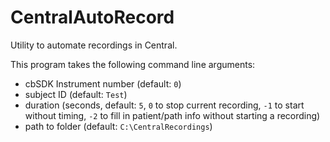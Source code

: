 # CentralAutoRecord

Utility to automate recordings in Central.

This program takes the following command line arguments:
- cbSDK Instrument number (default: `0`)
- subject ID (default: `Test`)
- duration (seconds,  default: `5`, `0` to stop current recording, `-1` to start without timing, `-2` to fill in patient/path info without starting a recording)
- path to folder (default: `C:\CentralRecordings`)